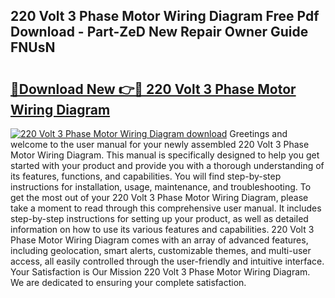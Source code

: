 ## 220 Volt 3 Phase Motor Wiring Diagram Free Pdf Download - Part-ZeD New Repair Owner Guide FNUsN

# <h2><a href="http://dfke5yq.blite.top/?on=220+Volt+3+Phase+Motor+Wiring+Diagram">🔗Download New 👉🔴 220 Volt 3 Phase Motor Wiring Diagram</a></h2>

[![220 Volt 3 Phase Motor Wiring Diagram download](https://i.imgur.com/lujVjoI.png)](http://dfke5yq.blite.top/?on=220+Volt+3+Phase+Motor+Wiring+Diagram)
Greetings and welcome to the user manual for your newly assembled 220 Volt 3 Phase Motor Wiring Diagram. This manual is specifically designed to help you get started with your product and provide you with a thorough understanding of its features, functions, and capabilities. You will find step-by-step instructions for installation, usage, maintenance, and troubleshooting. To get the most out of your 220 Volt 3 Phase Motor Wiring Diagram, please take a moment to read through this comprehensive user manual. It includes step-by-step instructions for setting up your product, as well as detailed information on how to use its various features and capabilities. 220 Volt 3 Phase Motor Wiring Diagram comes with an array of advanced features, including geolocation, smart alerts, customizable themes, and multi-user access, all easily controlled through the user-friendly and intuitive interface. Your Satisfaction is Our Mission 220 Volt 3 Phase Motor Wiring Diagram. We are dedicated to ensuring your complete satisfaction.
